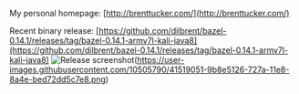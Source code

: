 My personal homepage:
[http://brenttucker.com/](http://brenttucker.com/)

Recent binary release:
[https://github.com/dilbrent/bazel-0.14.1/releases/tag/bazel-0.14.1-armv7l-kali-java8](https://github.com/dilbrent/bazel-0.14.1/releases/tag/bazel-0.14.1-armv7l-kali-java8)
![Release screenshot](https://user-images.githubusercontent.com/10505790/41519051-9b8e5126-727a-11e8-8a4e-bed72dd5c7e8.png)(https://user-images.githubusercontent.com/10505790/41519051-9b8e5126-727a-11e8-8a4e-bed72dd5c7e8.png)
